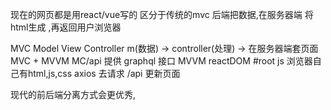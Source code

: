 现在的网页都是用react/vue写的 区分于传统的mvc 后端把数据,在服务器端
将html生成 ,再返回用户浏览器

MVC Model View Controller
m(数据) -> controller(处理) -> 在服务器端套页面
MVC + MVVM
MC/api 提供 graphql 接口
MVVM reactDOM #root js 浏览器自己有html,js,css
axios 去请求 /api 更新页面


现代的前后端分离方式会更优秀,